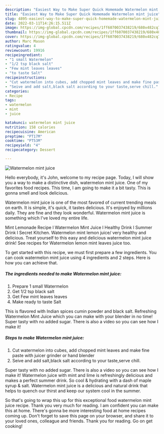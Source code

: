 ```yaml
---
description: "Easiest Way to Make Super Quick Homemade Watermelon mint juice"
title: "Easiest Way to Make Super Quick Homemade Watermelon mint juice"
slug: 4895-easiest-way-to-make-super-quick-homemade-watermelon-mint-juice
date: 2022-03-11T14:26:15.511Z
image: https://img-global.cpcdn.com/recipes/1ff6070037438219/680x482cq70/watermelon-mint-juice-recipe-main-photo.jpg
thumbnail: https://img-global.cpcdn.com/recipes/1ff6070037438219/680x482cq70/watermelon-mint-juice-recipe-main-photo.jpg
cover: https://img-global.cpcdn.com/recipes/1ff6070037438219/680x482cq70/watermelon-mint-juice-recipe-main-photo.jpg
author: Marc Mason
ratingvalue: 4
reviewcount: 19916
recipeingredient:
- "1 small Watermelon"
- "1/2 tsp black salt"
- "Few mint leaves leaves"
- "to taste Salt"
recipeinstructions:
- "Cut watermelon into cubes, add chopped mint leaves and make fine paste with juicer grinder or hand blender"
- "Seive and add salt,black salt according to your taste,serve chill."
categories:
- Recipe
tags:
- watermelon
- mint
- juice

katakunci: watermelon mint juice 
nutrition: 158 calories
recipecuisine: American
preptime: "PT17M"
cooktime: "PT53M"
recipeyield: "4"
recipecategory: Dessert

---
```



![Watermelon mint juice](https://img-global.cpcdn.com/recipes/1ff6070037438219/680x482cq70/watermelon-mint-juice-recipe-main-photo.jpg)

Hello everybody, it's John, welcome to my recipe page. Today, I will show you a way to make a distinctive dish, watermelon mint juice. One of my favorites food recipes. This time, I am going to make it a bit tasty. This is gonna smell and look delicious.

Watermelon mint juice is one of the most favored of current trending meals on earth. It is simple, it's quick, it tastes delicious. It's enjoyed by millions daily. They are fine and they look wonderful. Watermelon mint juice is something which I've loved my entire life.

Mint Lemonade Recipe l Watermelon Mint Juice l Healthy Drink l Summer Drink l Secret Kitchen. Watermelon mint lemon juice/ very healthy and delicious. Treat yourself to this easy and delicious watermelon mint juice drink! See recipes for Watermelon lemon mint leaves juice too.


To get started with this recipe, we must first prepare a few ingredients. You can cook watermelon mint juice using 4 ingredients and 2 steps. Here is how you can achieve that.

<!--inarticleads1-->

##### The ingredients needed to make Watermelon mint juice:

1. Prepare 1 small Watermelon
1. Get 1/2 tsp black salt
1. Get Few mint leaves leaves
1. Make ready to taste Salt


This is flavored with Indian spices cumin powder and black salt. Refreshing Watermelon Mint Juice which you can make with your blender in no time! Super tasty with no added sugar. There is also a video so you can see how I make it! 

<!--inarticleads2-->

##### Steps to make Watermelon mint juice:

1. Cut watermelon into cubes, add chopped mint leaves and make fine paste with juicer grinder or hand blender
1. Seive and add salt,black salt according to your taste,serve chill.


Super tasty with no added sugar. There is also a video so you can see how I make it! Watermelon juice with mint and lime is refreshingly delicious and makes a perfect summer drink. So cool &amp; hydrating with a dash of maple syrup &amp; salt. Watermelon mint juice is a delicious and natural drink that helps to quench our thirst and keep our system cool in the summer. 

So that's going to wrap this up for this exceptional food watermelon mint juice recipe. Thank you very much for reading. I am confident you can make this at home. There's gonna be more interesting food at home recipes coming up. Don't forget to save this page on your browser, and share it to your loved ones, colleague and friends. Thank you for reading. Go on get cooking!
